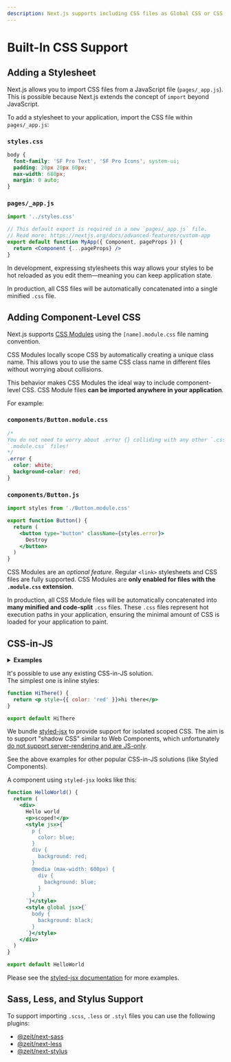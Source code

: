 ```yaml
---
description: Next.js supports including CSS files as Global CSS or CSS Modules, using `styled-jsx` for CSS-in-JS, or any other CSS-in-JS solution! Learn more here.
---
```


# Built-In CSS Support

## Adding a Stylesheet

Next.js allows you to import CSS files from a JavaScript file (`pages/_app.js`).
This is possible because Next.js extends the concept of `import` beyond JavaScript.

To add a stylesheet to your application, import the CSS file within `pages/_app.js`:

### `styles.css`

```css
body {
  font-family: 'SF Pro Text', 'SF Pro Icons', system-ui;
  padding: 20px 20px 60px;
  max-width: 680px;
  margin: 0 auto;
}
```

### `pages/_app.js`

```jsx
import '../styles.css'

// This default export is required in a new `pages/_app.js` file.
// Read more: https://nextjs.org/docs/advanced-features/custom-app
export default function MyApp({ Component, pageProps }) {
  return <Component {...pageProps} />
}
```

In development, expressing stylesheets this way allows your styles to be
hot reloaded as you edit them—meaning you can keep application state.

In production, all CSS files will be automatically concatenated into a single
minified `.css` file.

## Adding Component-Level CSS

Next.js supports [CSS Modules](https://github.com/css-modules/css-modules)
using the `[name].module.css` file naming convention.

CSS Modules locally scope CSS by automatically creating a unique class name.
This allows you to use the same CSS class name in different files without
worrying about collisions.

This behavior makes CSS Modules the ideal way to include component-level CSS.
CSS Module files **can be imported anywhere in your application**.

For example:

### `components/Button.module.css`

```css
/*
You do not need to worry about .error {} colliding with any other `.css` or
`.module.css` files!
*/
.error {
  color: white;
  background-color: red;
}
```

### `components/Button.js`

```jsx
import styles from './Button.module.css'

export function Button() {
  return (
    <button type="button" className={styles.error}>
      Destroy
    </button>
  )
}
```

CSS Modules are an _optional feature_. Regular `<link>` stylesheets and CSS
files are fully supported.
CSS Modules are **only enabled for files with the `.module.css` extension**.

In production, all CSS Module files will be automatically concatenated into
**many minified and code-split** `.css` files.
These `.css` files represent hot execution paths in your application, ensuring
the minimal amount of CSS is loaded for your application to paint.

## CSS-in-JS

<details>
  <summary><b>Examples</b></summary>
  <ul>
    <li><a href="https://github.com/zeit/next.js/tree/canary/examples/basic-css">Styled JSX</a></li>
    <li><a href="https://github.com/zeit/next.js/tree/canary/examples/with-styled-components">Styled Components</a></li>
    <li><a href="https://github.com/zeit/next.js/tree/canary/examples/with-styletron">Styletron</a></li>
    <li><a href="https://github.com/zeit/next.js/tree/canary/examples/with-glamor">Glamor</a></li>
    <li><a href="https://github.com/zeit/next.js/tree/canary/examples/with-cxs">Cxs</a></li>
    <li><a href="https://github.com/zeit/next.js/tree/canary/examples/with-aphrodite">Aphrodite</a></li>
    <li><a href="https://github.com/zeit/next.js/tree/canary/examples/with-fela">Fela</a></li>
  </ul>
</details>

It's possible to use any existing CSS-in-JS solution.
The simplest one is inline styles:

```jsx
function HiThere() {
  return <p style={{ color: 'red' }}>hi there</p>
}

export default HiThere
```

We bundle [styled-jsx](https://github.com/zeit/styled-jsx) to provide support for isolated scoped CSS.
The aim is to support "shadow CSS" similar to Web Components, which unfortunately [do not support server-rendering and are JS-only](https://github.com/w3c/webcomponents/issues/71).

See the above examples for other popular CSS-in-JS solutions (like Styled Components).

A component using `styled-jsx` looks like this:

```jsx
function HelloWorld() {
  return (
    <div>
      Hello world
      <p>scoped!</p>
      <style jsx>{`
        p {
          color: blue;
        }
        div {
          background: red;
        }
        @media (max-width: 600px) {
          div {
            background: blue;
          }
        }
      `}</style>
      <style global jsx>{`
        body {
          background: black;
        }
      `}</style>
    </div>
  )
}

export default HelloWorld
```

Please see the [styled-jsx documentation](https://github.com/zeit/styled-jsx) for more examples.

## Sass, Less, and Stylus Support

To support importing `.scss`, `.less` or `.styl` files you can use the following plugins:

- [@zeit/next-sass](https://github.com/zeit/next-plugins/tree/master/packages/next-sass)
- [@zeit/next-less](https://github.com/zeit/next-plugins/tree/master/packages/next-less)
- [@zeit/next-stylus](https://github.com/zeit/next-plugins/tree/master/packages/next-stylus)
